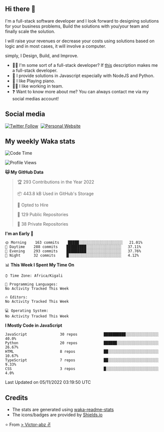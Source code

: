 ## Hi there 👋
I'm a full-stack software developer and I look forward to designing solutions for your business problems, Build the solutions with you/your team and finally scale the solution.

I will raise your revenues or decrease your costs using solutions based on logic and in most cases, it will involve a computer.

simply, I Design, Build, and Improve.

- 👨‍💻 I'm some sort of a full-stack developer? If [this](https://www.w3schools.com/whatis/whatis_fullstack.asp) description makes me a full-stack developer.
- 🌱 I provide solutions in Javascript especially with NodeJS and Python. 
- 🎹 I like Playing piano.
- 👯‍♀️ I like working in team.
- ❓ Want to know more about me? You can always contact me via my social medias account!

## Social media
[![Twitter Follow](https://img.shields.io/twitter/follow/vicky_abz?color=%231DA1F2&label=Twitter&style=for-the-badge&logo=twitter&logoColor=ffffff)](https://twitter.com/vicky_abz)
‎‎ [![Personal Website](https://img.shields.io/static/v1?label=visit&message=victor-abz.com&color=%235F021F&style=for-the-badge)](https://victor-abz.com/)

## My weekly Waka stats
<!--START_SECTION:waka-->
![Code Time](http://img.shields.io/badge/Code%20Time-819%20hrs%2039%20mins-blue)

![Profile Views](http://img.shields.io/badge/Profile%20Views-1-blue)

**🐱 My GitHub Data** 

> 🏆 293 Contributions in the Year 2022
 > 
> 📦 443.8 kB Used in GitHub's Storage 
 > 
> 💼 Opted to Hire
 > 
> 📜 129 Public Repositories 
 > 
> 🔑 38 Private Repositories  
 > 
**I'm an Early 🐤** 

```text
🌞 Morning    163 commits    █████░░░░░░░░░░░░░░░░░░░░   21.01% 
🌆 Daytime    288 commits    █████████░░░░░░░░░░░░░░░░   37.11% 
🌃 Evening    293 commits    █████████░░░░░░░░░░░░░░░░   37.76% 
🌙 Night      32 commits     █░░░░░░░░░░░░░░░░░░░░░░░░   4.12%

```


📊 **This Week I Spent My Time On** 

```text
⌚︎ Time Zone: Africa/Kigali

💬 Programming Languages: 
No Activity Tracked This Week

🔥 Editors: 
No Activity Tracked This Week

💻 Operating System: 
No Activity Tracked This Week

```

**I Mostly Code in JavaScript** 

```text
JavaScript               30 repos            ██████████░░░░░░░░░░░░░░░   40.0% 
Python                   20 repos            ██████░░░░░░░░░░░░░░░░░░░   26.67% 
HTML                     8 repos             ██░░░░░░░░░░░░░░░░░░░░░░░   10.67% 
TypeScript               7 repos             ██░░░░░░░░░░░░░░░░░░░░░░░   9.33% 
CSS                      3 repos             █░░░░░░░░░░░░░░░░░░░░░░░░   4.0%

```



 Last Updated on 05/11/2022 03:19:50 UTC
<!--END_SECTION:waka-->

## Credits
- The stats are generated using [waka-readme-stats](https://github.com/anmol098/waka-readme-stats)
- The icons/badges are provided by [Shields.io](https://shields.io/)

⭐️ From [> Victor-abz ✌](https://victor-abz.com/)
